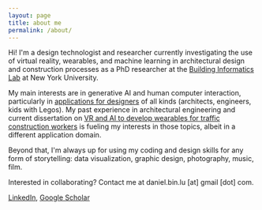 ```yaml
---
layout: page
title: about me
permalink: /about/
---
```


Hi! I'm a design technologist and researcher currently investigating the use of virtual reality, wearables, and machine learning in architectural design and construction processes as a PhD researcher at the [Building Informatics Lab](https://bilab.engineering.nyu.edu/) at New York University. 

My main interests are in generative AI and human computer interaction, particularly in [applications for designers](https://holistudio.github.io/2023/06/14/project_spaceship/) of all kinds (architects, engineers, kids with Legos). My past experience in architectural engineering and current dissertation on [VR and AI to develop wearables for traffic construction workers](https://holistudio.github.io/2023/05/05/worker_safety/) is fueling my interests in those topics, albeit in a different application domain.

Beyond that, I'm always up for using my coding and design skills for any form of storytelling: data visualization, graphic design, photography, music, film.

Interested in collaborating? Contact me at daniel.bin.lu [at] gmail [dot] com.

[LinkedIn](https://www.linkedin.com/in/danielbinlu/), [Google Scholar](https://scholar.google.com/citations?user=nvlietgAAAAJ&hl=en)